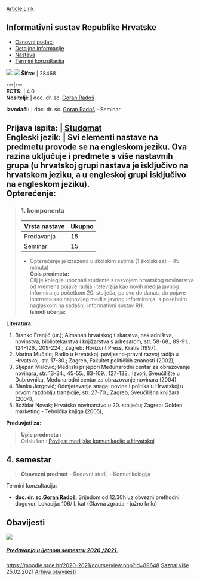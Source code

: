 [Article Link](https://www.fhs.hr/predmet/isrh)

## Informativni sustav Republike Hrvatske
  * [Osnovni podaci](https://www.fhs.hr/predmet/isrh#v1id-523765_698277_1_0 "Osnovni podaci")
  * [Detaljne informacije](https://www.fhs.hr/predmet/isrh#v1id-523765_698277_1_1 "Detaljne informacije")
  * [Nastava](https://www.fhs.hr/predmet/isrh#v1id-523765_698277_1_2 "Nastava")
  * [Termini konzultacija](https://www.fhs.hr/predmet/isrh#v1id-523765_698277_1_3 "Termini konzultacija")


[![](https://www.fhs.hr/img/flags/gif/hr.gif)](https://www.fhs.hr/predmet/isrh) [![](https://www.fhs.hr/img/flags/gif/gb.gif)](https://www.fhs.hr/en/course/rocis)
**Šifra:** |  28468  
  
---|---  
**ECTS:** |  4.0   
**Nositelji:** |  doc. dr. sc. [Goran Radoš](https://www.fhs.hr/djelatnik/goran.rados)   
  
**Izvođači:** |  doc. dr. sc. [Goran Radoš](https://www.fhs.hr/djelatnik/goran.rados) - Seminar  
  
**Prijava ispita:** |  [Studomat](http://www.isvu.hr/studomat)  
**Engleski jezik:** |  Svi elementi nastave na predmetu provode se na engleskom jeziku. Ova razina uključuje i predmete s više nastavnih grupa (u hrvatskoj grupi nastava je isključivo na hrvatskom jeziku, a u engleskoj grupi isključivo na engleskom jeziku).   
**Opterećenje:**  
---  
> ### 1. komponenta
> | Vrsta nastave | Ukupno  
> ---|---  
> Predavanja | 15  
> Seminar | 15  
> * Opterećenje je izraženo u školskim satima (1 školski sat = 45 minuta)   
**Opis predmeta:**  
> Cilj je kolegija upoznati studente s razvojem hrvatskog novinarstva od vremena pojave radija i televizija kao novih medija javnog informiranja početkom 20. stoljeća, pa sve do danas, do pojave interneta kao najnovijeg medija javnog informiranja, s posebnim naglaskom na sadašnji informativni sustav RH.  
**Ishodi učenja:**  

  
**Literatura:**  
  1. Branko Franjić (ur.); Almanah hrvatskog tiskarstva, nakladništva, novinstva, bibliotekarstva i knjižarstva s adresarom, str. 58-68., 89-91., 124-126., 209-224.; Zagreb: Horizont Press, Kratis (1997), 
  2. Marina Mučalo; Radio u Hrvatskoj: povijesno-pravni razvoj radija u Hrvatskoj, str. 17-80.; Zagreb, Fakultet političkih znanosti (2002), 
  3. Stjepan Malović; Medijski prijepori Međunarodni centar za obrazovanje novinara, str. 13-34., 45-55., 83-109., 127-138.; Izvori, Sveučilište u Dubrovniku, Međunarodni centar za obrazovanje novinara (2004), 
  4. Blanka Jergović; Odmjeravanje snaga: novine i politika u Hrvatskoj u prvom razdoblju tranzicije, str. 27-70.; Zagreb, Sveučilišna knjižara (2004), 
  5. Božidar Novak; Hrvatsko novinarstvo u 20. stoljeću; Zagreb: Golden marketing - Tehnička knjiga (2005), 

  
**Preduvjeti za:**  
> **Upis predmeta :**  
>  Odslušan : [Povijest medijske komunikacije u Hrvatskoj](https://www.fhs.hr/predmet/pmkuh)  
>   
**4. semestar**  
---  
> **Obavezni predmet** - Redovni studij - Komunikologija  
>   
Termini konzultacija: 
  * **doc. dr. sc.[Goran Radoš](https://www.fhs.hr/djelatnik/goran.rados)**: 
Srijedom od 12.30h uz obvezni prethodni dogovor.
Lokacija: 106/ I. kat (Glavna zgrada - južno krilo) 


## Obavijesti
[ ![](https://www.fhs.hr/_pub/themes_static/hrstud2024/default/img/default_news.jpg) ](https://www.fhs.hr/predmet/isrh?@=21el4#news_81263)
#####  [Predavanja u ljetnom semestru 2020./2021.](https://www.fhs.hr/predmet/isrh?@=21el4#news_81263)
https://moodle.srce.hr/2020-2021/course/view.php?id=89648 
[Saznaj više](https://www.fhs.hr/predmet/isrh?@=21el4#news_81263)
25.02.2021
[Arhiva obavijesti](https://www.fhs.hr/predmet/isrh?@=20p76#news_81263 "Arhiva obavijesti")
